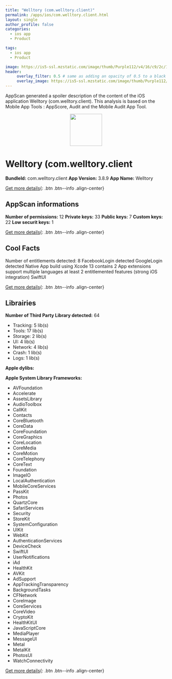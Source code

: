 ```yaml
---
title: "Welltory (com.welltory.client)"
permalink: /apps/ios/com.welltory.client.html
layout: single
author_profile: false
categories: 
  - ios app 
  - Product 

tags: 
  - ios app 
  - Product 

image: https://is5-ssl.mzstatic.com/image/thumb/Purple112/v4/16/c9/2c/16c92c0f-2f8a-8339-3f37-22a17b33b177/AppIcon_r-0-1x_U007emarketing-0-7-0-85-220.png/512x512bb.jpg
header: 
     overlay_filter: 0.5 # same as adding an opacity of 0.5 to a black background
     overlay_image: https://is5-ssl.mzstatic.com/image/thumb/Purple112/v4/16/c9/2c/16c92c0f-2f8a-8339-3f37-22a17b33b177/AppIcon_r-0-1x_U007emarketing-0-7-0-85-220.png/512x512bb.jpg
---
```

AppScan generated a spoiler description of the content of the iOS application Welltory (com.welltory.client). This analysis is based on the Mobile App Tools : AppScore, Audit and the Mobile Audit App Tool.

  
  
<div style="text-align: center;"><img src="https://is5-ssl.mzstatic.com/image/thumb/Purple112/v4/16/c9/2c/16c92c0f-2f8a-8339-3f37-22a17b33b177/AppIcon_r-0-1x_U007emarketing-0-7-0-85-220.png/512x512bb.jpg" width="100" height="100"></div>  
  
# Welltory (com.welltory.client

**BundleId:** com.welltory.client
**App Version:** 3.8.9
**App Name:** Welltory


[Get more details](/pricing.html){: .btn .btn--info .align-center}  
  
## AppScan informations 

**Number of permissions:** 12
**Private keys:** 33
**Public keys:** 7
**Custom keys:** 22
**Low securit keys:** 1
  
[Get more details](/pricing.html){: .btn .btn--info .align-center}

## Cool Facts

Number of entitlements detected: 8
FacebookLogin detected
GoogleLogin detected
Native App
build using Xcode 13
contains 2 App extensions
support multiple languages
at least 2 entitlemented features (strong iOS integration)
SwiftUI
  
[Get more details](/pricing.html){: .btn .btn--info .align-center}

## Librairies 
**Number of Third Party Library detected:** 64
- Tracking: 5 lib(s)
- Tools: 17 lib(s)
- Storage: 2 lib(s)
- UI: 4 lib(s)
- Network: 4 lib(s)
- Crash: 1 lib(s)
- Logs: 1 lib(s)

**Apple dylibs:**


**Apple System Library Frameworks:**
- AVFoundation
- Accelerate
- AssetsLibrary
- AudioToolbox
- CallKit
- Contacts
- CoreBluetooth
- CoreData
- CoreFoundation
- CoreGraphics
- CoreLocation
- CoreMedia
- CoreMotion
- CoreTelephony
- CoreText
- Foundation
- ImageIO
- LocalAuthentication
- MobileCoreServices
- PassKit
- Photos
- QuartzCore
- SafariServices
- Security
- StoreKit
- SystemConfiguration
- UIKit
- WebKit
- AuthenticationServices
- DeviceCheck
- SwiftUI
- UserNotifications
- iAd
- HealthKit
- AVKit
- AdSupport
- AppTrackingTransparency
- BackgroundTasks
- CFNetwork
- CoreImage
- CoreServices
- CoreVideo
- CryptoKit
- HealthKitUI
- JavaScriptCore
- MediaPlayer
- MessageUI
- Metal
- MetalKit
- PhotosUI
- WatchConnectivity


  
[Get more details](/pricing.html){: .btn .btn--info .align-center}


